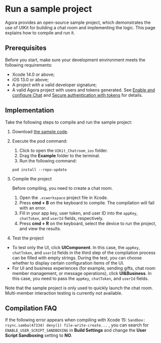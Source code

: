 # Run a sample project

Agora provides an open-source sample project, which demonstrates the use of UIKit for building a chat room and implementing the logic. This page explains how to compile and run it. 

## Prerequisites

Before you start, make sure your development environment meets the following requirements:

- Xcode 14.0 or above;
- iOS 13.0 or above;
- A project with a valid developer signature;
- A valid Agora project with users and tokens generated. See [Enable and configure Chat](https://docs.agora.io/en/agora-chat/get-started/enable) and [Secure authentication with tokens](https://docs.agora.io/en/agora-chat/develop/authentication) for details. 


## Implementation

Take the following steps to compile and run the sample project:

1. Download [the sample code](https://github.com/easemob/UIKit_Chatroom_ios).

1. Execute the pod command:

    1. Click to open the `UIKit_Chatroom_ios` folder.
    1. Drag the **Example** folder to the terminal.
    1. Run the following command:

    ```
    pod install --repo-update
    ```
   
1. Compile the project

   Before compiling, you need to create a chat room.

   1. Open the `.xcworkspace` project file in Xcode.
   1. Press **cmd + B** on the keyboard to compile. The compilation will fail with an error.
   1. Fill in your app key, user token, and user ID into the `appKey`, `chatToken`, and `userId` fields, respectively.
   1. Press **cmd + R** on the keyboard, select the device to run the project, and view the results.
      
1. Test the project

  - To test only the UI, click **UIComponent**. In this case, the `appKey`, `chatToken`, and `userId` fields in the third step of the compilation process can be filled with empty strings. During the test, you can choose whether to display certain configuration items of the UI.
  - For UI and business experiences (for example, sending gifts, chat room member management, or message operations), click **UI&Business**. In this case, you need to pass the `appKey`, `chatToken`, and `userId` fields.

Note that the sample project is only used to quickly launch the chat room. Multi-member interaction testing is currently not available.

## Compilation FAQ

If the following error appears when compiling with Xcode 15: `Sandbox: rsync.samba(47334) deny(1) file-write-create...` , you can search for `ENABLE_USER_SCRIPT_SANDBOXING` in **Build Settings** and change the **User Script Sandboxing** setting to **NO**.